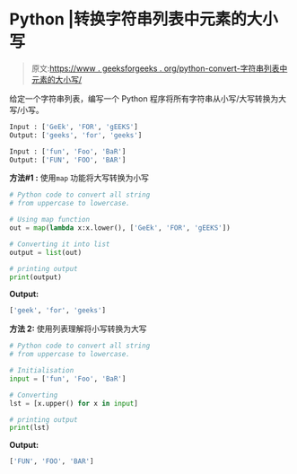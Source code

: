 # Python |转换字符串列表中元素的大小写

> 原文:[https://www . geeksforgeeks . org/python-convert-字符串列表中元素的大小写/](https://www.geeksforgeeks.org/python-convert-case-of-elements-in-a-list-of-strings/)

给定一个字符串列表，编写一个 Python 程序将所有字符串从小写/大写转换为大写/小写。

```py
Input : ['GeEk', 'FOR', 'gEEKS']
Output: ['geeks', 'for', 'geeks']

Input : ['fun', 'Foo', 'BaR']
Output: ['FUN', 'FOO', 'BAR']
```

**方法#1 :** 使用`map` 功能将大写转换为小写

```py
# Python code to convert all string
# from uppercase to lowercase.

# Using map function
out = map(lambda x:x.lower(), ['GeEk', 'FOR', 'gEEKS'])

# Converting it into list
output = list(out)

# printing output
print(output)
```

**Output:**

```py
['geek', 'for', 'geeks']

```

**方法 2:** 使用列表理解将小写转换为大写

```py
# Python code to convert all string
# from uppercase to lowercase.

# Initialisation
input = ['fun', 'Foo', 'BaR']

# Converting
lst = [x.upper() for x in input]

# printing output
print(lst)
```

**Output:**

```py
['FUN', 'FOO', 'BAR']

```